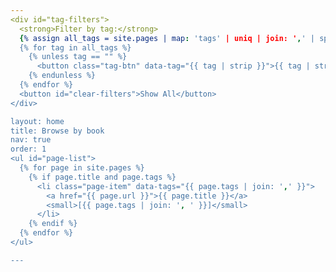 ```yaml
---
<div id="tag-filters">
  <strong>Filter by tag:</strong>
  {% assign all_tags = site.pages | map: 'tags' | uniq | join: ',' | split: ',' | uniq %}
  {% for tag in all_tags %}
    {% unless tag == "" %}
      <button class="tag-btn" data-tag="{{ tag | strip }}">{{ tag | strip }}</button>
    {% endunless %}
  {% endfor %}
  <button id="clear-filters">Show All</button>
</div>

layout: home
title: Browse by book
nav: true
order: 1
<ul id="page-list">
  {% for page in site.pages %}
    {% if page.title and page.tags %}
      <li class="page-item" data-tags="{{ page.tags | join: ',' }}">
        <a href="{{ page.url }}">{{ page.title }}</a>
        <small>[{{ page.tags | join: ', ' }}]</small>
      </li>
    {% endif %}
  {% endfor %}
</ul>

---
```

